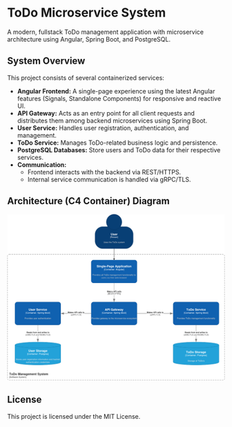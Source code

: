 # ToDo Microservice System

A modern, fullstack ToDo management application with microservice architecture using Angular, Spring Boot, and PostgreSQL.

## System Overview

This project consists of several containerized services:

- **Angular Frontend:** A single-page experience using the latest Angular features (Signals, Standalone Components) for responsive and reactive UI.
- **API Gateway:** Acts as an entry point for all client requests and distributes them among backend microservices using Spring Boot.
- **User Service:** Handles user registration, authentication, and management.
- **ToDo Service:** Manages ToDo-related business logic and persistence.
- **PostgreSQL Databases:** Store users and ToDo data for their respective services.
- **Communication:** 
  - Frontend interacts with the backend via REST/HTTPS.
  - Internal service communication is handled via gRPC/TLS.

## Architecture (C4 Container) Diagram
![Container Architecture](todo_container_diagram.png)

## License
This project is licensed under the MIT License.
